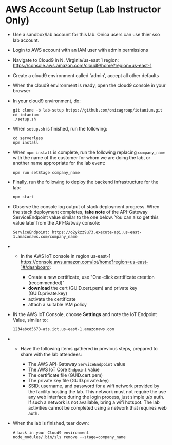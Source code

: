# AWS Account Setup (Lab Instructor Only)

  - Use a sandbox/lab account for this lab. Onica users can use thier
    sso lab account.

  - Login to AWS account with an IAM user with admin permissions

  - Navigate to Cloud9 in N. Virginia/us-east 1 region:
    <https://console.aws.amazon.com/cloud9/home?region=us-east-1>

  - Create a cloud9 environment called 'admin', accept all other
    defaults

  - When the cloud9 environment is ready, open the cloud9 console in
    your browser

  - In your cloud9 environment, do:
    
        git clone -b lab-setup https://github.com/onicagroup/iotanium.git
        cd iotanium
        ./setup.sh

  - When `setup.sh` is finished, run the following:
    
        cd serverless
        npm install

  - When `npm install` is complete, run the following replacing
    `company_name` with the name of the customer for whom we are doing
    the lab, or another name appropriate for the lab event:
    
        npm run setStage company_name

  - Finally, run the following to deploy the backend infrastructure for the lab:

        npm start

  - Observe the console log output of stack deployment progress. When
    the stack deployment completes, **take note** of the API-Gateway
    ServiceEndpoint value similar to the one below. You can also get
    this value later from the API-Gatway
        console:
    
        ServiceEndpoint: https://o2ykzz9u73.execute-api.us-east-1.amazonaws.com/company_name

  -   - In the AWS IoT console in region us-east-1
        <https://console.aws.amazon.com/iot/home?region=us-east-1#/dashboard>:
        
          - Create a new certificate, use "One-click certificate
            creation (recommended)"
          - **download** the cert (GUID.cert.pem) and private key
            (GUID.private.key)
          - activate the certificate
          - attach a suitable IAM policy

  - IN the AWS IoT Console, choose **Settings** and note the IoT
    Endpoint Value, similar to:
    
        1234abcd5678-ats.iot.us-east-1.amazonaws.com

  -   - Have the following items gathered in previous steps, prepared to
        share with the lab attendees:
        
          - The AWS API-Gateway `ServiceEndpoint` value
          - The AWS IoT Core `Endpoint` value
          - The certificate file (GUID.cert.pem)
          - The private key file (GUID.private.key)
          - SSID, username, and password for a wifi network provided by
            the facility hosting the lab. This network must not require
            the use any web interface during the login process, just
            simple u/p auth. If such a network is not available, bring a
            wifi hotspot. The lab activities cannot be completed using a
            network that requires web auth.

  - When the lab is finished, tear down:
    
        # back in your Cloud9 environment
        node_modules/.bin/sls remove --stage=company_name